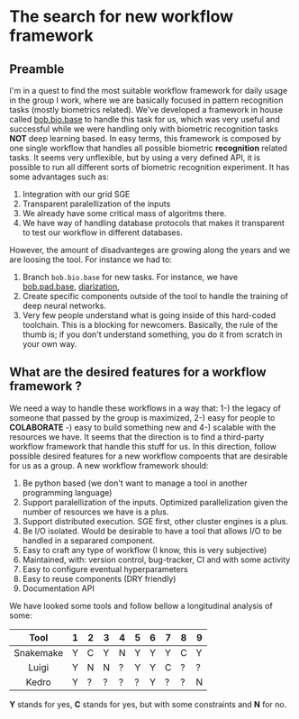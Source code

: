 # The search for new workflow framework


## Preamble

I'm in a quest to find the most suitable workflow framework for daily usage in the group I work, where we are basically focused in pattern recognition tasks (mostly biometrics related).
We've developed a framework in house called [bob.bio.base](https://gitlab.idiap.ch/bob/bob.bio.base) to handle this task for us, which was very useful and successful while we were handling only with biometric recognition tasks **NOT** deep learning based.
In easy terms, this framework is composed by one single workflow that handles all possible biometric **recognition** related tasks.
It seems very unflexible, but by using a very defined API, it is possible to run all different sorts of biometric recognition experiment.
It has some advantages such as:

 1. Integration with our grid SGE
 2. Transparent paralellization of the inputs
 3. We already have some critical mass of algoritms there.
 4. We have way of handling database protocols that makes it transparent to test our workflow in different databases.

However, the amount of disadvanteges are growing along the years and we are loosing the tool.
For instance we had to:

 1. Branch `bob.bio.base` for new tasks. For instance, we have [bob.pad.base](https://gitlab.idiap.ch/bob/bob.pad.base), [diarization](?), 
 2. Create specific components outside of the tool to handle the training of deep neural networks.
 3. Very few people understand what is going inside of this hard-coded toolchain. This is a blocking for newcomers.
    Basically, the rule of the thumb is; if you don't understand something, you do it from scratch in your own way.


## What are the desired features for a workflow framework ?


We need a way to handle these workflows in a way that: 1-) the legacy of someone that passed by the group is maximized, 2-) easy for people to **COLABORATE** -) easy to build something new and 4-) scalable with the resources we have.
It seems that the direction is to find a third-party workflow framework that handle this stuff for us.
In this direction, follow possible desired features for a new workflow compoents that are desirable for us as a group.
A new workflow framework should:

 1. Be python based (we don't want to manage a tool in another programming language)
 2. Support paralellization of the inputs. Optimized parallelization given the number of resources we have is a plus.
 3. Support distributed execution. SGE first, other cluster engines is a plus.
 4. Be I/O isolated. Would be desirable to have a tool that allows I/O to be handled in a separared component.
 5. Easy to craft any type of workflow (I know, this is very subjective)
 6. Maintained, with: version control, bug-tracker, CI and with some activity
 7. Easy to configure eventual hyperparameters
 8. Easy to reuse components (DRY friendly)
 9. Documentation API


We have looked some tools and follow bellow a longitudinal analysis of some:



| Tool                 | 1 | 2 | 3 | 4 | 5 | 6 | 7 | 8 | 9 |
|:--------------------:|---|---|---|---|---|---|---|---|---|
| Snakemake            | Y | C | Y | N | Y | Y | Y | C | Y |
| Luigi                | Y | N | N | ? | Y | Y | C | ? | ? |
| Kedro                | Y | ? | ? | ? | ? | Y | ? | ? | N |

**Y** stands for yes, **C** stands for yes, but with some constraints and **N** for no.



